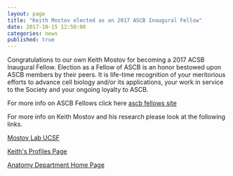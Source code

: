 ```yaml
---
layout: page
title: "Keith Mostov elected as an 2017 ASCB Inaugural Fellow"
date: 2017-10-15 12:50:00
categories: news
published: true
---
```


Congratulations to our own Keith Mostov for becoming a 2017 ACSB Inaugural Fellow. Election as a Fellow of ASCB is an honor bestowed upon ASCB members by their peers. It is life-time recognition of your meritorious efforts to advance cell biology and/or its applications, your work in service to the Society and your ongoing loyalty to ASCB.

For more info on ASCB Fellows click here [ascb fellows site](http://www.ascb.org/fellows-nomination/meet-the-fellows/)

For more info on Keith Mostov and his research please look at the following links.


[Mostov Lab UCSF](http://mostovlab.ucsf.edu)

[Keith's Profiles Page](http://profiles.ucsf.edu/keith.mostov)

[Anatomy Department Home Page](http://anatomy.ucsf.edu)
